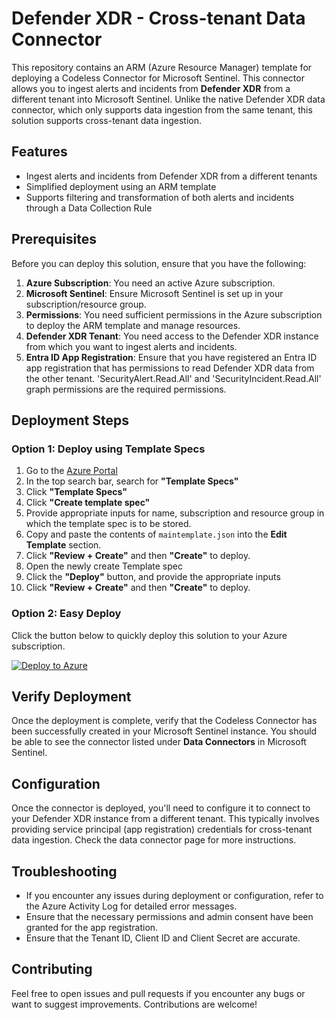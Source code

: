 # Defender XDR - Cross-tenant Data Connector

This repository contains an ARM (Azure Resource Manager) template for deploying a Codeless Connector for Microsoft Sentinel. This connector allows you to ingest alerts and incidents from **Defender XDR** from a different tenant into Microsoft Sentinel. Unlike the native Defender XDR data connector, which only supports data ingestion from the same tenant, this solution supports cross-tenant data ingestion.

## Features
- Ingest alerts and incidents from Defender XDR from a different tenants
- Simplified deployment using an ARM template
- Supports filtering and transformation of both alerts and incidents through a Data Collection Rule

## Prerequisites
Before you can deploy this solution, ensure that you have the following:

1. **Azure Subscription**: You need an active Azure subscription.
2. **Microsoft Sentinel**: Ensure Microsoft Sentinel is set up in your subscription/resource group.
3. **Permissions**: You need sufficient permissions in the Azure subscription to deploy the ARM template and manage resources.
4. **Defender XDR Tenant**: You need access to the Defender XDR instance from which you want to ingest alerts and incidents.
5. **Entra ID App Registration**: Ensure that you have registered an Entra ID app registration that has permissions to read Defender XDR data from the other tenant. 'SecurityAlert.Read.All' and 'SecurityIncident.Read.All' graph permissions are the required permissions.


## Deployment Steps

### Option 1: Deploy using Template Specs

1. Go to the [Azure Portal](https://portal.azure.com/)
2. In the top search bar, search for **"Template Specs"**
3. Click **"Template Specs"**
4. Click **"Create template spec"**
5. Provide appropriate inputs for name, subscription and resource group in which the template spec is to be stored.
6. Copy and paste the contents of `maintemplate.json` into the **Edit Template** section.
7. Click **"Review + Create"** and then **"Create"** to deploy.
8. Open the newly create Template spec
9. Click the **"Deploy"** button, and provide the appropriate inputs
10. Click **"Review + Create"** and then **"Create"** to deploy.


### Option 2: Easy Deploy
Click the button below to quickly deploy this solution to your Azure subscription.

[![Deploy to Azure](https://aka.ms/deploytoazurebutton)](https://portal.azure.com/#create/Microsoft.Template/uri=https://raw.githubusercontent.com/dark-binary/microsoft-sentinel/main/Data%20Connectors/Defender%20XDR%20-%2Cross-tenant/maintemplate.json)


## Verify Deployment
Once the deployment is complete, verify that the Codeless Connector has been successfully created in your Microsoft Sentinel instance. You should be able to see the connector listed under **Data Connectors** in Microsoft Sentinel.

## Configuration
Once the connector is deployed, you'll need to configure it to connect to your Defender XDR instance from a different tenant. This typically involves providing service principal (app registration) credentials for cross-tenant data ingestion. Check the data connector page for more instructions.

## Troubleshooting
- If you encounter any issues during deployment or configuration, refer to the Azure Activity Log for detailed error messages.
- Ensure that the necessary permissions and admin consent have been granted for the app registration.
- Ensure that the Tenant ID, Client ID and Client Secret are accurate.

## Contributing
Feel free to open issues and pull requests if you encounter any bugs or want to suggest improvements. Contributions are welcome!